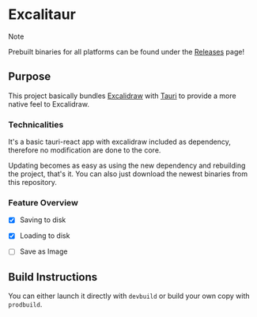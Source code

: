 # Excalitaur

> [!NOTE]  
> Prebuilt binaries for all platforms can be found under the [Releases](https://github.com/mass1ve-err0r/excalitaur/releases) page!


## Purpose
This project basically bundles [Excalidraw](https://github.com/excalidraw/excalidraw) with [Tauri](https://github.com/tauri-apps/tauri)
to provide a more native feel to Excalidraw.


### Technicalities
It's a basic tauri-react app with excalidraw included as dependency, therefore no modification are done to the core.

Updating becomes as easy as using the new dependency and rebuilding the project, that's it.
You can also just download the newest binaries from this repository.


### Feature Overview

- [x] Saving to disk
- [x] Loading to disk
- [ ] Save as Image


## Build Instructions
You can either launch it directly with `devbuild` or build your own copy with `prodbuild`.
